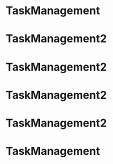 # TaskManagement
# TaskManagement2
# TaskManagement2
# TaskManagement2
# TaskManagement2
# TaskManagement
